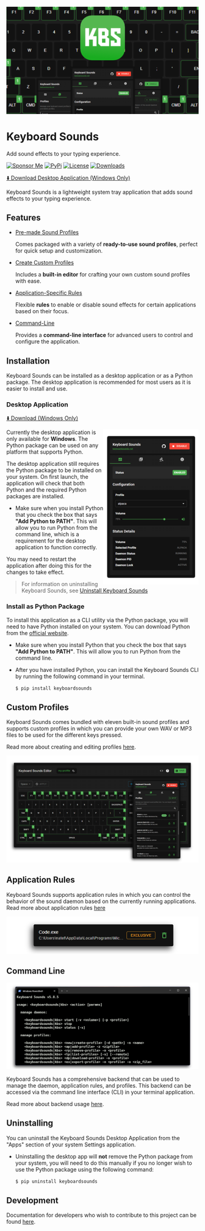 ![Banner](./banner.png)

# Keyboard Sounds

Add sound effects to your typing experience.

[![Sponsor Me](https://img.shields.io/badge/%F0%9F%92%B8-Sponsor%20Me!-blue)](https://github.com/sponsors/nathan-fiscaletti)
[![PyPi](https://badge.fury.io/py/keyboardsounds.svg)](https://badge.fury.io/py/keyboardsounds)
[![License](https://img.shields.io/github/license/nathan-fiscaletti/keyboardsounds.svg)](https://github.com/nathan-fiscaletti/keyboardsounds/blob/master/LICENSE)
[![Downloads](https://static.pepy.tech/badge/keyboardsounds)](https://pepy.tech/project/keyboardsounds)

[⬇️ Download Desktop Application (Windows Only)](https://github.com/nathan-fiscaletti/keyboardsounds/releases/latest)

Keyboard Sounds is a lightweight system tray application that adds sound effects to your typing experience.

## Features

- [Pre-made Sound Profiles](./keyboardsounds/profiles)

  Comes packaged with a variety of **ready-to-use sound profiles**, perfect for quick setup and customization.

- [Create Custom Profiles](#custom-profiles)

  Includes a **built-in editor** for crafting your own custom sound profiles with ease.

- [Application-Specific Rules](#application-rules)

  Flexible **rules** to enable or disable sound effects for certain applications based on their focus.

- [Command-Line](#command-line)

  Provides a **command-line interface** for advanced users to control and configure the application.

## Installation

Keyboard Sounds can be installed as a desktop application or as a Python package. The desktop application is recommended for most users as it is easier to install and use.

### Desktop Application

[⬇️ Download (Windows Only)](https://github.com/nathan-fiscaletti/keyboardsounds/releases/latest)

<img align="right" src="./application/main.png" width="250" />

Currently the desktop application is only available for **Windows**. The Python package can be used on any platform that supports Python.

The desktop application still requires the Python package to be installed on your system. On first launch, the application will check that both Python and the required Python packages are installed.

  - Make sure when you install Python that you check the box that says **"Add Python to PATH"**. This will allow you to run Python from the command line, which is a requirement for the desktop application to function correctly.

You may need to restart the application after doing this for the changes to take effect.

> For information on uninstalling Keyboard Sounds, see [Uninstall Keyboard Sounds](#uninstalling)

### Install as Python Package

To install this application as a CLI utility via the Python package, you will need to have Python installed on your system. You can download Python from the [official website](https://www.python.org/).

  - Make sure when you install Python that you check the box that says **"Add Python to PATH"**. This will allow you to run Python from the command line.
  - After you have installed Python, you can install the Keyboard Sounds CLI by running the following command in your terminal.

    ```sh
    $ pip install keyboardsounds
    ```

## Custom Profiles

Keyboard Sounds comes bundled with eleven built-in sound profiles and supports custom profiles in which you can provide your own WAV or MP3 files to be used for the different keys pressed.

Read more about creating and editing profiles [here](./docs/custom-profiles.md).

![Custom Profiles](./application/editor-with-profiles.png)

## Application Rules

Keyboard Sounds supports application rules in which you can control the behavior of the sound daemon based on the currently running applications. Read more about application rules [here](./docs/backend.md#managing-application-rules-windows-only)

<p align="center">
  <img src="./application/app-rule.png" />
</p>

## Command Line

<p align="center">
  <img src="./application/cli.png" />
</p>

Keyboard Sounds has a comprehensive backend that can be used to manage the daemon, application rules, and profiles. This backend can be accessed via the command line interface (CLI) in your terminal application.

Read more about backend usage [here](./docs/backend.md).

## Uninstalling

You can uninstall the Keyboard Sounds Desktop Application from the "Apps" section of your system Settings application. 

- Uninstalling the desktop app will **not** remove the Python package from your system, you will need to do this manually if you no longer wish to use the Python package using the following command:

  ```sh
  $ pip uninstall keyboardsounds
  ```

## Development

Documentation for developers who wish to contribute to this project can be found [here](./docs/development.md).
